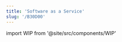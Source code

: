 ```yaml
---
title: 'Software as a Service'
slug: '/B30D00'
---
```


import WIP from '@site/src/components/WIP'

<WIP />
